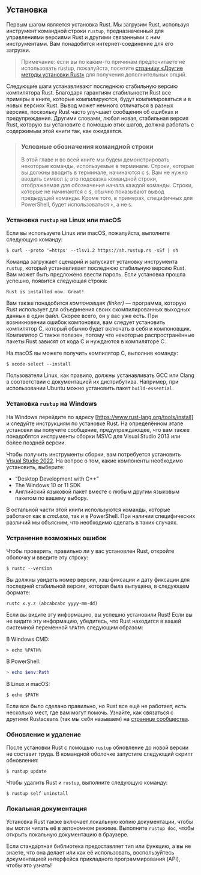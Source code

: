 ## Установка

Первым шагом является установка Rust. Мы загрузим Rust, используя инструмент командной строки `rustup`, предназначенный для управлениями версиями Rust и другими связанными с ним инструментами. Вам понадобится интернет-соединение для его загрузки.

> Примечание: если вы по каким-то причинам предпочитаете не использовать rustup, пожалуйста, посетите [страницу «Другие методы установки Rust»] для получения дополнительных опций.

Следующие шаги устанавливают последнюю стабильную версию компилятора Rust. Благодаря гарантиям стабильности Rust все примеры в книге, которые компилируются, будут компилироваться и в новых версиях Rust. Вывод может немного отличаться в разных версиях, поскольку Rust часто улучшает сообщения об ошибках и предупреждения. Другими словами, любая новая, стабильная версия Rust, которую вы установите с помощью этих шагов, должна работать с содержимым этой книги так, как ожидается.

> ### Условные обозначения командной строки
>
> В этой главе и во всей книге мы будем демонстрировать некоторые команды, используемые в терминале. Строки, которые вы должны вводить в терминале, начинаются с `$`. Вам не нужно вводить символ `$`; это подсказка командной строки, отображаемая для обозначения начала каждой команды. Строки, которые не начинаются с `$`, обычно показывают вывод предыдущей команды. Кроме того, в примерах, специфичных для PowerShell, будет использоваться `>`, а не `$`.

### Установка `rustup` на Linux или macOS

Если вы используете Linux или macOS, пожалуйста, выполните следующую команду:

```console
$ curl --proto '=https' --tlsv1.2 https://sh.rustup.rs -sSf | sh
```

Команда загружает сценарий и запускает установку инструмента `rustup`, который устанавливает последнюю стабильную версию Rust. Вам может быть предложено ввести пароль. Если установка прошла успешно, появится следующая строка:

```text
Rust is installed now. Great!
```

Вам также понадобится *компоновщик (linker)* — программа, которую Rust использует для объединения своих скомпилированных выходных данных в один файл. Скорее всего, он у вас уже есть. При возникновении ошибок компоновки, вам следует установить компилятор C, который обычно будет включать в себя и компоновщик. Компилятор C также полезен, потому что некоторые распространённые пакеты Rust зависят от кода C и нуждаются в компиляторе C.

На macOS вы можете получить компилятор C, выполнив команду:

```console
$ xcode-select --install
```

Пользователи Linux, как правило, должны устанавливать GCC или Clang в соответствии с документацией их дистрибутива. Например, при использовании Ubuntu можно установить пакет `build-essential`.

### Установка `rustup` на Windows

На Windows перейдите по адресу [https://www.rust-lang.org/tools/install] и следуйте инструкциям по установке Rust. На определённом этапе установки вы получите сообщение, предупреждающее, что вам также понадобятся инструменты сборки MSVC для Visual Studio 2013 или более поздней версии.

Чтобы получить инструменты сборки, вам потребуется установить [Visual Studio 2022]. На вопрос о том, какие компоненты необходимо установить, выберите:

- “Desktop Development with C++”
- The Windows 10 or 11 SDK
- Английский языковой пакет вместе с любым другим языковым пакетом по вашему выбору.

В остальной части этой книги используются команды, которые работают как в *cmd.exe*, так и в PowerShell. При наличии специфических различий мы объясним, что необходимо сделать в таких случаях.

### Устранение возможных ошибок

Чтобы проверить, правильно ли у вас установлен Rust, откройте оболочку и введите эту строку:

```console
$ rustc --version
```

Вы должны увидеть номер версии, хэш фиксации и дату фиксации для последней стабильной версии, которая была выпущена, в следующем формате:

```text
rustc x.y.z (abcabcabc yyyy-mm-dd)
```

Если вы видите эту информацию, вы успешно установили Rust! Если вы не видите эту информацию, убедитесь, что Rust находится в вашей системной переменной `%PATH%` следующим образом:

В Windows CMD:

```console
> echo %PATH%
```

В PowerShell:

```powershell
> echo $env:Path
```

В Linux и macOS:

```console
$ echo $PATH
```

Если все было сделано правильно, но Rust все ещё не работает, есть несколько мест, где вам могут помочь. Узнайте, как связаться с другими Rustaceans (так мы себя называем) на [странице сообщества].

### Обновление и удаление

После установки Rust с помощью `rustup` обновление до новой версии не составит труда. В командной оболочке запустите следующий скрипт обновления:

```console
$ rustup update
```

Чтобы удалить Rust и `rustup`, выполните следующую команду:

```console
$ rustup self uninstall
```

### Локальная документация

Установка Rust также включает локальную копию документации, чтобы вы могли читать её в автономном режиме. Выполните `rustup doc`, чтобы открыть локальную документацию в браузере.

Если стандартная библиотека предоставляет тип или функцию, а вы не знаете, что она делает или как её использовать, воспользуйтесь документацией интерфейса прикладного программирования (API), чтобы это узнать!


[страницу «Другие методы установки Rust»]: https://forge.rust-lang.org/infra/other-installation-methods.html
[https://www.rust-lang.org/tools/install]: https://www.rust-lang.org/tools/install
[Visual Studio 2022]: https://visualstudio.microsoft.com/downloads/
[странице сообщества]: https://www.rust-lang.org/community